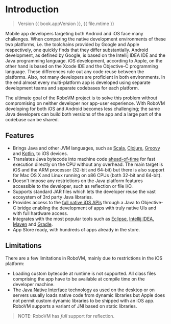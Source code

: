 # Introduction
> Version {{ book.appVersion }}, {{ file.mtime }}

Mobile app developers targeting both Android and iOS face many challenges.
When comparing the native development environments of these two platforms,
i.e. the toolchains provided by Google and Apple respectively, one quickly
finds that they differ substantially. Android development, as defined by
Google, is based on the Intellij IDEA IDE and the Java programming language.
iOS development, according to Apple, on the other hand is based on the Xcode
IDE and the Objective-C programming language. These differences rule out any
code reuse between the platforms. Also, not many developers are proficient in
both environments. In the end almost every multi-platform app is developed
using separate development teams and separate codebases for each platform.

The ultimate goal of the RoboVM project is to solve this problem without
compromising on neither developer nor app-user experience. With RoboVM
developing for both iOS and Android becomes less challenging; the same Java
developers can build both versions of the app and a large part of the codebase
can be shared.

## Features

* Brings Java and other JVM languages, such as [Scala](http://www.scala-lang.org/), [Clojure](http://clojure.org/), [Groovy](http://groovy.codehaus.org/) and [Kotlin](http://kotlinlang.org/), to iOS devices.
* Translates Java bytecode into machine code [ahead-of-time](http://en.wikipedia.org/wiki/Ahead-of-time_compilation) for fast execution directly on the CPU without any overhead. The main target is iOS and the ARM processor (32-bit and 64-bit) but there is also support for Mac OS X and Linux running on x86 CPUs (both 32-bit and 64-bit).
* Doesn't impose any restrictions on the Java platform features accessible to the developer, such as reflection or file I/O.
* Supports standard JAR files which lets the developer reuse the vast ecosystem of 3rd party Java libraries.
* Provides access to the [full native iOS APIs](https://developer.apple.com/technologies/ios/cocoa-touch.html) through a Java to Objective-C bridge enabling the development of apps with truly native UIs and with full hardware access.
* Integrates with the most popular tools such as
  [Eclipse](https://www.eclipse.org/), [Intellij IDEA](https://www.jetbrains.com/idea/), [Maven](http://maven.apache.org/) and [Gradle](http://www.gradle.org/).
* App Store ready, with hundreds of apps already in the store.

## Limitations

There are a few limitations in RoboVM, mainly due to restrictions in the iOS
platform:

* Loading custom bytecode at runtime is not supported. All class files comprising the app have to be available at compile time on the developer machine.
* The [Java Native Interface](http://en.wikipedia.org/wiki/Java_Native_Interface) technology as used on the desktop or on servers usually loads native code from dynamic libraries but Apple does not permit custom dynamic libraries to be shipped with an iOS app. RoboVM supports a variant of JNI based on static libraries.

> NOTE: RoboVM has *full* support for reflection.
